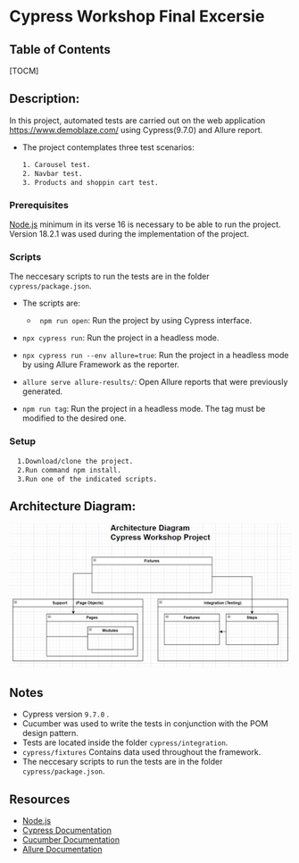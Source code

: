 # Cypress Workshop Final Excersie

## Table of Contents

[TOCM]

## Description: 

In this project, automated tests are carried out on the web application https://www.demoblaze.com/ using Cypress(9.7.0) and Allure report.

* The project contemplates three test scenarios:
      
      1. Carousel test.
      2. Navbar test.
      3. Products and shoppin cart test.

### Prerequisites

[Node.js](https://nodejs.org/en/ "Node.js") minimum in its verse 16 is necessary to be able to run the project. Version 18.2.1 was used during the implementation of the project.

### Scripts

The neccesary scripts to run the tests are in the folder `cypress/package.json`.

* The scripts are: 
       
   *  ` npm run open`: Run the project by using Cypress interface.
    
 * `npx cypress run`: Run the project in a headless mode.
      
 * `npx cypress run --env allure=true`: Run the project in a headless mode by  using Allure Framework as the reporter.
    
 * `allure serve allure-results/`: Open Allure reports that were previously generated.
    
 * `npm run tag`: Run the project in a headless mode. The tag must be modified to the desired one.


### Setup 
      1.Download/clone the project. 
      2.Run command npm install.
      3.Run one of the indicated scripts.

    

## Architecture Diagram:

![Alt text](architecture_diagram/Architecture%20Diagram.png)
 
## Notes
  * Cypress version `9.7.0` .
  * Cucumber was used to write the tests in conjunction with the POM design pattern.
  * Tests are located inside the folder  `cypress/integration`. 
  * `cypress/fixtures` Contains data used throughout the framework.
  * The neccesary scripts to run the tests are in the folder `cypress/package.json`.
  
##  Resources

* [Node.js](https://nodejs.org/en/ "Node.js")
* [Cypress Documentation](https://docs.cypress.io/guides/overview/why-cypress "Cypress Documentation")
* [Cucumber Documentation](https://cucumber.io/ "Cucumber Documentation")
* [Allure Documentation](https://docs.qameta.io/allure/ "Allure Documentation")